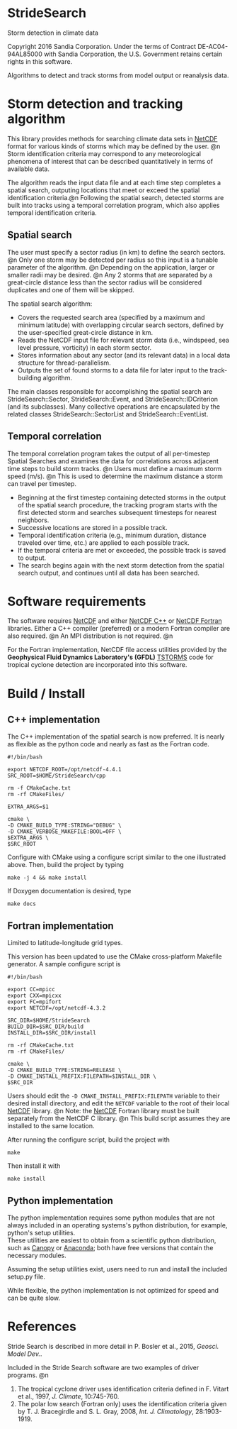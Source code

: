 # StrideSearch
Storm detection in climate data

Copyright 2016 Sandia Corporation. Under the terms of Contract DE-AC04-94AL85000 with Sandia Corporation, the U.S. Government retains certain rights in this software.

Algorithms to detect and track storms from model output or reanalysis data.

Storm detection and tracking algorithm
=========
This library provides methods for searching climate data sets 
in [NetCDF](http://www.unidata.ucar.edu/software/netcdf/) format for various kinds of storms which may be defined by the user. @n
Storm identification criteria may correspond to any meteorological phenomena of interest that can be described quantitatively
in terms of available data. 

The algorithm reads the input data file and at each time step completes a spatial search, outputing locations that meet
or exceed the spatial identification criteria.@n
Following the spatial search, detected storms are built into tracks using a temporal correlation program, which also applies
temporal identification criteria.

Spatial search
---------------
The user must specify a sector radius (in km) to define the search sectors.  @n
Only one storm may be detected per radius so this input is a tunable parameter of the algorithm.  @n
Depending on the application, larger or smaller radii may be desired.  @n
Any 2 storms that are separated by a great-circle distance less than the sector radius will be considered duplicates and one of them will be skipped.

The spatial search algorithm:
* Covers the requested search area (specified by a maximum and minimum latitude) with overlapping circular search sectors, 
defined by the user-specified great-circle distance in km.	  
* Reads the NetCDF input file for relevant storm data (i.e., windspeed, sea level pressure, vorticity) in each storm sector.
* Stores information about any sector (and its relevant data) in a local data structure for thread-parallelism.   
* Outputs the set of found storms to a data file for later input to the track-building algorithm.

The main classes responsible for accomplishing the spatial search are StrideSearch::Sector, StrideSearch::Event, and StrideSearch::IDCriterion (and its subclasses).
Many collective operations are encapsulated by the related classes StrideSearch::SectorList and StrideSearch::EventList.

Temporal correlation
-----------------
The temporal correlation program takes the output of all per-timestep Spatial Searches and examines the data for correlations
across adjacent time steps to build storm tracks. @n
Users must define a maximum storm speed (m/s).  @n
This is used to determine the maximum distance a storm can travel per timestep. 

* Beginning at the first timestep containing detected storms in the output of the spatial search procedure, 
the tracking program starts with the first detected storm and searches subsequent timesteps for nearest neighbors.
* Successive locations are stored in a possible track.
* Temporal identification criteria (e.g., minimum duration, distance traveled over time, etc.) are applied to each possible track.
* If the temporal criteria are met or exceeded, the possible track is saved to output.  
* The search begins again with the next storm detection from the spatial search output, and continues until all data
has been searched.

Software requirements
===============
The software requires [NetCDF](http://www.unidata.ucar.edu/software/netcdf/) and either [NetCDF C++](http://www.unidata.ucar.edu/software/netcdf/)
or [NetCDF Fortran](http://www.unidata.ucar.edu/software/netcdf/) 
libraries.
Either a C++ compiler (preferred) or a modern Fortran compiler are also required.      @n
An MPI distribution is not required.   @n   

For the Fortran implementation, NetCDF file access utilities provided by the __Geophysical Fluid Dynamics Laboratory's (GFDL)__ 
[TSTORMS](http://www.gfdl.noaa.gov/tstorms) code for tropical cyclone detection are incorporated into this software.

Build / Install
===============

C++ implementation
--------------------
The C++ implementation of the spatial search is now preferred. 
It is nearly as flexible as the python code and nearly as fast as the Fortran code.  

    #!/bin/bash
    
    export NETCDF_ROOT=/opt/netcdf-4.4.1
    SRC_ROOT=$HOME/StrideSearch/cpp
    
    rm -f CMakeCache.txt
    rm -rf CMakeFiles/
    
    EXTRA_ARGS=$1
    
    cmake \
    -D CMAKE_BUILD_TYPE:STRING="DEBUG" \
    -D CMAKE_VERBOSE_MAKEFILE:BOOL=OFF \
    $EXTRA_ARGS \
    $SRC_ROOT

Configure with CMake using a configure script similar to the one illustrated above.
Then, build the project by typing 

    make -j 4 && make install

If Doxygen documentation is desired, type 

    make docs


Fortran implementation
-----------------------
Limited to latitude-longitude grid types.

This version has been updated to use the CMake cross-platform Makefile generator.  A sample configure script is

    #!/bin/bash

    export CC=mpicc
    export CXX=mpicxx
	export FC=mpifort
	export NETCDF=/opt/netcdf-4.3.2
	
	SRC_DIR=$HOME/StrideSearch
	BUILD_DIR=$SRC_DIR/build
	INSTALL_DIR=$SRC_DIR/install

	rm -rf CMakeCache.txt
	rm -rf CMakeFiles/

	cmake \
	-D CMAKE_BUILD_TYPE:STRING=RELEASE \
	-D CMAKE_INSTALL_PREFIX:FILEPATH=$INSTALL_DIR \
	$SRC_DIR

Users should edit the `-D CMAKE_INSTALL_PREFIX:FILEPATH` variable to their desired install directory, and edit the 
`NETCDF` variable to the root of their local [NetCDF](http://www.unidata.ucar.edu/software/netcdf/) library.  @n
Note: the [NetCDF](http://www.unidata.ucar.edu/software/netcdf/) Fortran library must be built
separately from the NetCDF C library.  @n
This build script assumes they are installed to the same location.

After running the configure script, build the project with 

    make
    
Then install it with 

	make install

Python implementation
-------------------------
The python implementation requires some python modules that are not always included in an operating systems's 
python distribution, for example, python's setup utilities.  
These utilities are easiest to obtain from a scientific python distribution, such as [Canopy](https://www.enthought.com/products/canopy/)
or [Anaconda](https://www.continuum.io); both have free versions that contain the necessary modules.

Assuming the setup utilities exist, users need to run and install the included setup.py file.

While flexible, the python implementation is not optimized for speed and can be quite slow.






<!--- Software / algorithm design
===============
The fundamental data structure in the StrideSearch software is a linked-list e.g. @ref StormListNode, @ref TrackListNode.  @n
We do not know in advance how many storms will be detected per timestep, or how many storm tracks may be built from one dataset. @n
Linked-lists handled these unknowns using dynamic memory allocation; each time a new storm or new track is found, the software
allocates memory for that storm and saves its information to that newly allocated memory.  @n
The basic structure of the linked-lists used by StrideSearch is 

    type ListNode
    	real :: aStormDatum
    	integer :: anotherStormDatum
    	
    	type(ListNode), pointer :: nextNode
    end type
    
Users may alter the data items of a list node (StrideSearch has an example of this: compare @ref StormListNode to @ref TropicalStormListNode). @n
The pointer `nextNode` is the means of constructing and traversing a list.  @n
It points to the location in memory of the next node or, if it is the end of the list, it is a null pointer.  @n
Both the spatial search algorithm (@ref StrideSearch ) and the temporal correlation algorithm (@ref TrackListNode) use this basic data structure.

Lists are traversed with other pointers. @n
A pointer, say `current`, may point to the current node and be used to access its data.@n
Then the entire list may be traversed with code similar to the following

    type(ListNode), pointer :: current

    current => listRoot
    do while ( associated(current) )
    	! < do something with the data at current node >
    	current => current%nextNode
    enddo
    
This do loop will automatically terminate when `current` reaches the null pointer `current%%nextNode` at the end of the list.

This basic data structure is applied to each application.  Each application has three files (and three data types) associated with it.
1. A data file.  StrideSearchData provides the basic data container for netcdf data to be searched.   This data type may
be extended to facilitate other applications.  Examples are provided by TropicalData and PolarData.
2. A storm list node. The linked list of storms per-timestep that will be output by the search algorithm.  The basic type is 
given by StormListNode, and example extensions may be found in TropicalStormListNode and PolarLowListNode.
3. A driver program.  Examples are given by PolarSearch.f90 and TropicalSearchDriver.f90.

Use
===============
Users may extend the basic @ref StormListNode data type following the example of @ref TropicalStormListNode to an application of their choosing. @n
Each linked list relies on the `initialize` and `Copy` subroutines to construct linked lists, and must also implement 
`removeNodeFromList` and recursive `deleteList` procedures.  @n
The @ref StrideSearchData class and subroutines should also be extended or altered to read the data corresponding to the new application. @n
Finally, the @ref stridesearchmodule::dostridesearch subroutine should be modified to include the storm identification criteria suitable for the new application. @n
An example of each of these extensions of the basic Stride Search data types and methods are provided by @ref TropicalData and @ref TropicalStrideSearch.
--->

References
=================
Stride Search is described in more detail in P. Bosler et al., 2015, _Geosci. Model Dev._.  

Included in the Stride Search software are two examples of driver programs.  @n
1. The tropical cyclone driver uses identification criteria defined in F. Vitart et al., 1997, _J. Climate_, 10:745-760.
2. The polar low search (Fortran only) uses the identification criteria given by T. J. Bracegirdle and S. L. Gray, 2008, _Int. J. Climatology_, 28:1903-1919.


